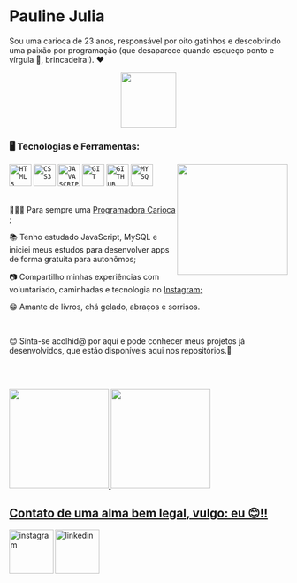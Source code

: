 <div dsplay="inline-block">
 
 <h1 align="left">Pauline Julia</h1>

Sou uma carioca de 23 anos, responsável por oito gatinhos e descobrindo uma paixão por programação (que desaparece quando esqueço ponto e vírgula 🤡, brincadeira!). ❤️

</div>

<p align="center">
  <img width="100px" src="https://www.purarteadesivos.com.br/wp-content/uploads/2019/10/adesivo-personalizado-baby-groot-sticker-para-carro-guardioes-da-galaxia-geek-pura-arte-adesivos.png">
</p>

### 🖥️ Tecnologias e Ferramentas: 
<img width="200px" align="right" src="https://github.com/Julia-Pauline/Julia-Pauline/assets/112868310/f7437148-004d-452a-8c65-440d9dda345a">
<code><img width="40px" src="https://cdn.jsdelivr.net/gh/devicons/devicon/icons/html5/html5-original-wordmark.svg" title = "HTML5"/></code>
<code><img width="40px" src="https://cdn.jsdelivr.net/gh/devicons/devicon/icons/css3/css3-original-wordmark.svg" title = "CSS3"/></code>
<code><img width="40px" src="https://cdn.jsdelivr.net/gh/devicons/devicon/icons/javascript/javascript-original.svg" title = "JAVASCRIPT"/></code>
<code><img width="40px" src="https://cdn.jsdelivr.net/gh/devicons/devicon/icons/git/git-original.svg" title = "GIT"/></code>
<code><img width="40px" src="https://cdn.jsdelivr.net/gh/devicons/devicon/icons/github/github-original.svg" title = "GITHUB"/></code>
<code><img width="40px" src="https://cdn.jsdelivr.net/gh/devicons/devicon/icons/mysql/mysql-original.svg" title = "MYSQL"/></code>


</br>
</br>
<div display="inline-block">
 <p align="left">👩🏽‍💻 Para sempre uma <a href="https://programadorescariocas.rio/">Programadora Carioca </a>;</p>
 <p align="left">📚 Tenho estudado JavaScript, MySQL e iniciei meus estudos para desenvolver apps de forma gratuita para autonômos;</p>
 <p align="left">📷 Compartilho minhas experiências com voluntariado, caminhadas e tecnologia no <a href="https://www.instagram.com/paulinesjulia">Instagram;</a></p>
 <p align="left">😁 Amante de livros, chá gelado, abraços e sorrisos.</p>
</div>

</br>

😊 Sinta-se acolhid@ por aqui e pode conhecer meus projetos já desenvolvidos, que estão disponíveis aqui nos repositórios.📂

</br>

##
<p align="center">
 <div display="inline-block">
     <a href="https://github.com/Julia-Pauline">
     <img height="180em" src="https://github-readme-stats.vercel.app/api?username=Julia-Pauline&show_icons=true&theme=dracula&include_all_commits=true&count_private=true"/>
     <img height="180em" src="https://github-readme-stats.vercel.app/api/top-langs/?username=Julia-Pauline&layout=compact&langs_count=6&theme=dracula"/>
    </div>
</p>

## Contato de uma alma bem legal, vulgo: eu 😊!!
 <a href="https://www.instagram.com/paulinesjulia">
    <img align="left" width="80px" src="https://i.ibb.co/qkGSp1D/instagram.png" alt="instagram" style="vertical-align:top;">
  </a> 
  <a href="https://www.linkedin.com/in/pauline-julia-43a28a248/">
    <img width="80px" src="https://i.ibb.co/RyZx12b/linkedin.png" alt="linkedin" style="vertical-align:top;">
  </a>
   
